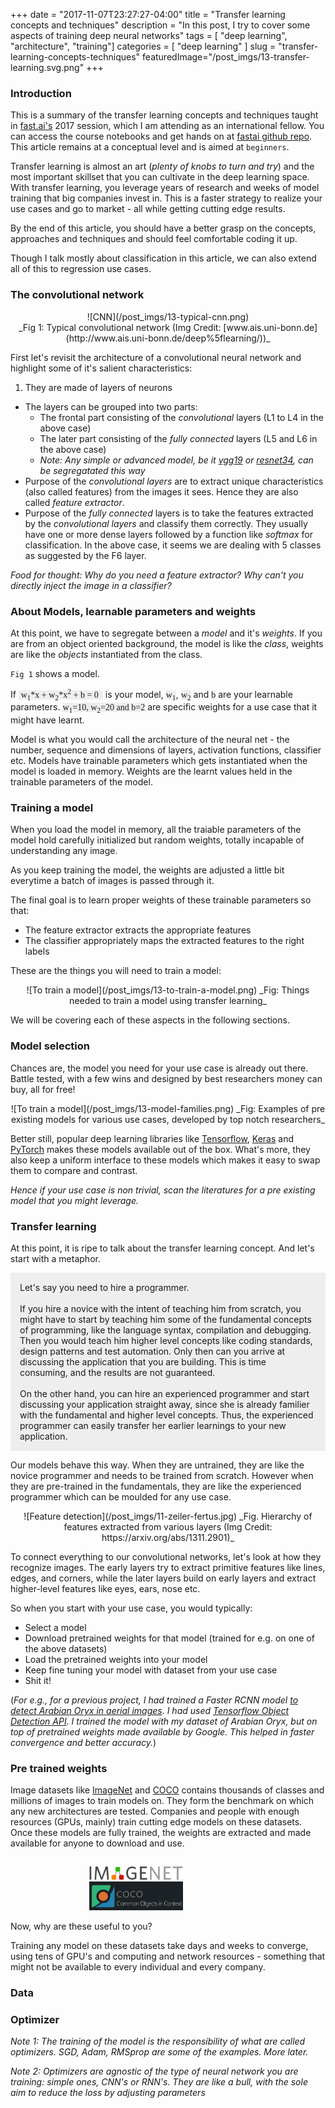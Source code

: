 +++
date        = "2017-11-07T23:27:27-04:00"
title       = "Transfer learning concepts and techniques"
description = "In this post, I try to cover some aspects of training deep neural networks"
tags        = [ "deep learning", "architecture", "training"]
categories  = [ "deep learning" ]
slug        = "transfer-learning-concepts-techniques"
featuredImage="/post_imgs/13-transfer-learning.svg.png"
+++

### Introduction

This is a summary of the transfer learning concepts and techniques taught in [fast.ai's](http://www.fast.ai/) 2017 session, which I am attending as an international fellow. You can access the course notebooks and get hands on at [fastai github repo](https://github.com/fastai/fastai/tree/master/courses/dl1). This article remains at a conceptual level and is aimed at `beginners`.

Transfer learning is almost an art (_plenty of knobs to turn and try_) and the most important skillset that you can cultivate in the deep learning space. With transfer learning, you leverage years of research and weeks of model training that big companies invest in. This is a faster strategy to realize your use cases and go to market - all while getting cutting edge results.

By the end of this article, you should have a better grasp on the concepts, approaches and techniques and should feel comfortable coding it up. 

Though I talk mostly about classification in this article, we can also extend all of this to regression use cases.


### The convolutional network
<center>
![CNN](/post_imgs/13-typical-cnn.png)<br>
_Fig 1: Typical convolutional network (Img Credit: [www.ais.uni-bonn.de](http://www.ais.uni-bonn.de/deep%5flearning/))_
</center>


First let's revisit the architecture of a convolutional neural network and highlight some of it's salient characteristics:

1. They are made of layers of neurons
* The layers can be grouped into two parts:
  * The frontal part consisting of the _convolutional_ layers (L1 to L4 in the above case)
  * The later part consisting of the _fully connected_ layers (L5 and L6 in the above case)
  * _Note: Any simple or advanced model, be it [vgg19](https://www.pyimagesearch.com/wp-content/uploads/2017/03/imagenet%5fvgg16.png) or [resnet34](https://s3-ap-south-1.amazonaws.com/av-blog-media/wp-content/uploads/2017/08/08131926/temp12.png), can be segregatated this way_
* Purpose of the _convolutional layers_ are to extract unique characteristics (also called features) from the images it sees. Hence they are also called _feature extractor_.
* Purpose of the _fully connected_ layers is to take the features extracted by the _convolutional layers_ and classify them correctly. They usually have one or more dense layers followed by a function like _softmax_ for classification. In the above case, it seems we are dealing with 5 classes as suggested by the F6 layer.

_Food for thought: Why do you need a feature extractor? Why can't you directly inject the image in a classifier?_

### About Models, learnable parameters and weights

At this point, we have to segregate between a _model_ and it's _weights_. If you are from an object oriented background, the model is like the _class_, weights are like the _objects_ instantiated from the class.

`Fig 1` shows a model.

If <label style='background-color:#eeeeee;font-family:coutier new'>&nbsp;w<sub>1</sub>*x + w<sub>2</sub>*x<sup>2</sup> + b = 0 &nbsp;</label> is your model, <label style='background-color:#eeeeee;font-family:coutier new'>w<sub>1</sub></label>, <label style='background-color:#eeeeee;font-family:coutier new'>w<sub>2</sub></label> and <label style='background-color:#eeeeee;font-family:coutier new'>b</label> are your learnable parameters. <label style='background-color:#eeeeee;font-family:coutier new'>w<sub>1</sub>=10, w<sub>2</sub>=20 and b=2</label> are specific weights for a use case that it might have learnt.

Model is what you would call the architecture of the neural net - the number, sequence and dimensions of layers, activation functions, classifier etc. Models have trainable parameters which gets instantiated when the model is loaded in memory. Weights are the learnt values held in the trainable parameters of the model.



### Training a model

When you load the model in memory, all the traiable parameters of the model hold carefully initialized but random weights, totally incapable of understanding any image.

As you keep training the model, the weights are adjusted a little bit everytime a batch of images is passed through it.

The final goal is to learn proper weights of these trainable parameters so that:

* The feature extractor extracts the appropriate features
* The classifier appropriately maps the extracted features to the right labels

These are the things you will need to train a model:

<center>
![To train a model](/post_imgs/13-to-train-a-model.png)
_Fig: Things needed to train a model using transfer learning_
</center>

We will be covering each of these aspects in the following sections.

### Model selection

Chances are, the model you need for your use case is already out there. Battle tested, with a few wins and designed by best researchers money can buy, all for free!

<center>
![To train a model](/post_imgs/13-model-families.png)
_Fig: Examples of pre existing models for various use cases, developed by top notch researchers_
</center>

Better still, popular deep learning libraries like [Tensorflow](http://www.tensorflow.org), [Keras](https://keras.io/) and [PyTorch](http://pytorch.org/) makes these models available out of the box. What's more, they also keep a uniform interface to these models which makes it easy to swap them to compare and contrast.

_Hence if your use case is non trivial, scan the literatures for a pre existing model that you might leverage._


### Transfer learning

At this point, it is ripe to talk about the transfer learning concept. And let's start with a metaphor.

<div style='background-color:#eeeeee; padding: 15px 15px 15px 15px'>
Let's say you need to hire a programmer.
<br><br>
If you hire a novice with the intent of teaching him from scratch, you might have to start by teaching him some of the fundamental concepts of programming, like the language syntax, compilation and debugging. Then you would teach him higher level concepts like coding standards, design patterns and test automation. Only then can you arrive at discussing the application that you are building. This is time consuming, and the results are not guaranteed.
<br><br>
On the other hand, you can hire an experienced programmer and start discussing your application straight away, since she is already familier with the fundamental and higher level concepts. Thus, the experienced programmer can easily transfer her earlier learnings to your new application.
</div>

Our models behave this way. When they are untrained, they are like the novice programmer and needs to be trained from scratch. However when they are pre-trained in the fundamentals, they are like the experienced programmer which can be moulded for any use case.

<center>
![Feature detection](/post_imgs/11-zeiler-fertus.jpg)
_Fig. Hierarchy of features extracted from various layers (Img Credit: https://arxiv.org/abs/1311.2901)_
</center>

To connect everything to our convolutional networks, let's look at how they recognize images. The early layers try to extract primitive features like lines, edges, and corners, while the later layers build on early layers and extract higher-level features like eyes, ears, nose etc. 

So when you start with your use case, you would typically:

* Select a model
* Download pretrained weights for that model (trained for e.g. on one of the above datasets)
* Load the pretrained weights into your model
* Keep fine tuning your model with dataset from your use case
* Shit it!

(_For e.g., for a previous project, I had trained a Faster RCNN model [to detect Arabian Oryx in aerial images](https://www.suasnews.com/2017/10/flytbase-releases-ai-platform-drones/). I had used [Tensorflow Object Detection API](https://github.com/tensorflow/models/tree/master/research/object%5fdetection). I trained the model with my dataset of Arabian Oryx, but on top of pretrained weights made available by Google. This helped in faster convergence and better accuracy._)

### Pre trained weights

Image datasets like [ImageNet](http://www.image-net.org/) and [COCO](http://cocodataset.org/) contains thousands of classes and millions of images to train models on. They form the benchmark on which any new architectures are tested. Companies and people with enough resources (GPUs, mainly) train cutting edge models on these datasets. Once these models are fully trained, the weights are extracted and made available for anyone to download and use.

<table>
<div style='width:50%; margin: 0 auto'>
    <div style='float:left; padding-right:20px; padding-top:15px'><a href="http://www.image-net.org/"><img src='/post_imgs/13-imagenet.jpg' width='150px'></a></div>
    <div style='float:left'><a href="http://cocodataset.org/"><img src='/post_imgs/13-coco-logo.png' width='150px'></a></div>
</div>
</table>


Now, why are these useful to you?

Training any model on these datasets take days and weeks to converge, using tens of GPU's and computing and network resources - something that might not be available to every individual and every company.


### Data


### Optimizer


_Note 1: The training of the  model is the responsibility of what are called optimizers. SGD, Adam, RMSprop are some of the examples. More later._

_Note 2: Optimizers are agnostic of the type of neural network you are training: simple ones, CNN's or RNN's. They are like a bull, with the sole aim to reduce the loss by adjusting parameters_

